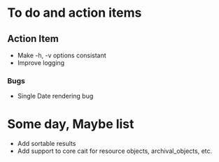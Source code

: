 
# To do and action items

## Action Item

+ Make -h, -v options consistant
+ Improve logging

### Bugs

+ Single Date rendering bug

# Some day, Maybe list

+ Add sortable results
+ Add support to core cait for resource objects, archival_objects, etc.
